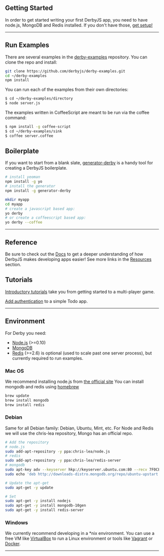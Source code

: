 ## Getting Started

<p class="lead">
In order to get started writing your first DerbyJS app, you need to have node.js, MongoDB and Redis installed. If you don't have those, <a href="#environment">get setup!</a>
</p>

---

## Run Examples

There are several examples in the [derby-examples](https://github.com/derbyjs/derby-examples) repository.
You can clone the repo and install:
```bash
git clone https://github.com/derbyjs/derby-examples.git
cd ~/derby-examples
npm install
```

You can run each of the examples from their own directories:

```bash
$ cd ~/derby-examples/directory
$ node server.js
```

The examples written in CoffeeScript are meant to be run via the coffee command:

```bash
$ npm install -g coffee-script
$ cd ~/derby-examples/sink
$ coffee server.coffee
```

## Boilerplate

If you want to start from a blank slate, [generator-derby](https://github.com/derbyparty/generator-derby) is a handy tool for creating a DerbyJS boilerplate.

```bash
# install yeoman
npm install -g yo
# install the generator
npm install -g generator-derby

mkdir myapp
cd myapp
# create a javascript based app:
yo derby
# or create a coffeescript based app:
yo derby --coffee
```

---

## Reference

Be sure to check out the [Docs](docs) to get a deeper understanding of how DerbyJS makes developing apps easier!
See more links in the [Resources](resources) section.


## Tutorials

[Introductory tutorials](http://decisionmapper.com/tutorials) take you from getting started to a multi-player game.

[Add authentication](http://www.glkn.ru/blog/2014/10/26/creating-private-todos-app/) to a simple Todo app.

---

## Environment

For Derby you need: 
* [Node.js](http://nodejs.org) (>=0.10)  
* [MongoDB](http://www.mongodb.org/)
* [Redis](http://redis.io/) (>=2.6) is optional (used to scale past one server process), but currently required to run examples.


### Mac OS

We recommend installing node.js from [the official site](http://nodejs.org)
You can install mongodb and redis using [homebrew](http://brew.sh/)

```bash
brew update
brew install mongodb
brew install redis
```

### Debian

Same for all Debian family: Debian, Ubuntu, Mint, etc.
For Node and Redis we will use the chris-lea repository, Mongo has an official repo.

```bash
# Add the repository
# node.js
sudo add-apt-repository -y ppa:chris-lea/node.js
# redis
sudo add-apt-repository -y ppa:chris-lea/redis-server
# mongodb
sudo apt-key adv --keyserver hkp://keyserver.ubuntu.com:80 --recv 7F0CEB10
sudo echo 'deb http://downloads-distro.mongodb.org/repo/ubuntu-upstart dist 10gen' | sudo tee /etc/apt/sources.list.d/10gen.list

# Update the apt-get
sudo apt-get -y update

# Set
sudo apt-get -y install nodejs
sudo apt-get -y install mongodb-10gen
sudo apt-get -y install redis-server
```


### Windows

We currently recommend developing in a *nix environment.
You can use a free VM like [VirtualBox](https://www.virtualbox.org/) to run a Linux environment or tools like [Vagrant](http://www.vagrantup.com/) or [Docker](http://www.docker.com/).


-------------------------